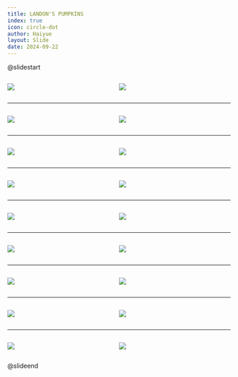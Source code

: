 ```yaml
---
title: LANDON'S PUMPKINS
index: true
icon: circle-dot
author: Haiyue
layout: Slide
date: 2024-09-22
---
```

 
@slidestart

<div style="display:flex">
<div style="flex:1">

![](https://raw.githubusercontent.com/yclord/reading/refs/heads/master/english/Level-P/LANDON'S%20PUMPKINS/001.webp)
</div>
<div style="flex:1">

![](https://raw.githubusercontent.com/yclord/reading/refs/heads/master/english/Level-P/LANDON'S%20PUMPKINS/002.webp)
</div>
</div>

---

<div style="display:flex">
<div style="flex:1">

![](https://raw.githubusercontent.com/yclord/reading/refs/heads/master/english/Level-P/LANDON'S%20PUMPKINS/003.webp)
</div>
<div style="flex:1">

![](https://raw.githubusercontent.com/yclord/reading/refs/heads/master/english/Level-P/LANDON'S%20PUMPKINS/004.webp)
</div>
</div>

---

<div style="display:flex">
<div style="flex:1">

![](https://raw.githubusercontent.com/yclord/reading/refs/heads/master/english/Level-P/LANDON'S%20PUMPKINS/005.webp)
</div>
<div style="flex:1">

![](https://raw.githubusercontent.com/yclord/reading/refs/heads/master/english/Level-P/LANDON'S%20PUMPKINS/006.webp)
</div>
</div>

---

<div style="display:flex">
<div style="flex:1">

![](https://raw.githubusercontent.com/yclord/reading/refs/heads/master/english/Level-P/LANDON'S%20PUMPKINS/007.webp)
</div>
<div style="flex:1">

![](https://raw.githubusercontent.com/yclord/reading/refs/heads/master/english/Level-P/LANDON'S%20PUMPKINS/008.webp)
</div>
</div>

---

<div style="display:flex">
<div style="flex:1">

![](https://raw.githubusercontent.com/yclord/reading/refs/heads/master/english/Level-P/LANDON'S%20PUMPKINS/009.webp)
</div>
<div style="flex:1">

![](https://raw.githubusercontent.com/yclord/reading/refs/heads/master/english/Level-P/LANDON'S%20PUMPKINS/010.webp)
</div>
</div>

---

<div style="display:flex">
<div style="flex:1">

![](https://raw.githubusercontent.com/yclord/reading/refs/heads/master/english/Level-P/LANDON'S%20PUMPKINS/011.webp)
</div>
<div style="flex:1">

![](https://raw.githubusercontent.com/yclord/reading/refs/heads/master/english/Level-P/LANDON'S%20PUMPKINS/012.webp)
</div>
</div>

---

<div style="display:flex">
<div style="flex:1">

![](https://raw.githubusercontent.com/yclord/reading/refs/heads/master/english/Level-P/LANDON'S%20PUMPKINS/013.webp)
</div>
<div style="flex:1">

![](https://raw.githubusercontent.com/yclord/reading/refs/heads/master/english/Level-P/LANDON'S%20PUMPKINS/014.webp)
</div>
</div>

---

<div style="display:flex">
<div style="flex:1">

![](https://raw.githubusercontent.com/yclord/reading/refs/heads/master/english/Level-P/LANDON'S%20PUMPKINS/015.webp)
</div>
<div style="flex:1">

![](https://raw.githubusercontent.com/yclord/reading/refs/heads/master/english/Level-P/LANDON'S%20PUMPKINS/016.webp)
</div>
</div>

---

<div style="display:flex">
<div style="flex:1">

![](https://raw.githubusercontent.com/yclord/reading/refs/heads/master/english/Level-P/LANDON'S%20PUMPKINS/017.webp)
</div>
<div style="flex:1">

![](https://raw.githubusercontent.com/yclord/reading/refs/heads/master/english/Level-P/LANDON'S%20PUMPKINS/018.webp)
</div>
</div>

@slideend
